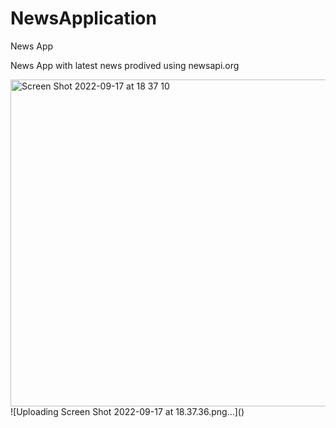 # NewsApplication
News App 

News App with latest news prodived using newsapi.org 


<img width="523" alt="Screen Shot 2022-09-17 at 18 37 10" src="https://user-images.githubusercontent.com/85357193/190857154-941dccd6-c306-41ec-af58-4d542616a8fb.png">
![Uploading Screen Shot 2022-09-17 at 18.37.36.png…]()
